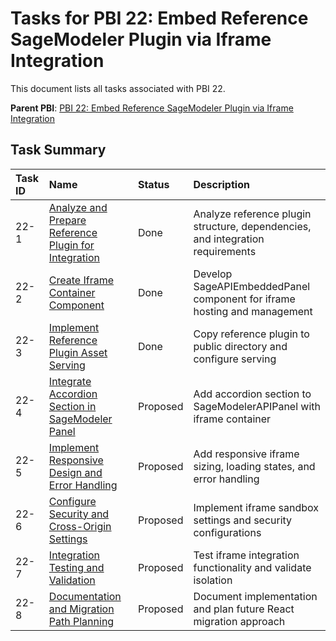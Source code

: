 # Tasks for PBI 22: Embed Reference SageModeler Plugin via Iframe Integration

This document lists all tasks associated with PBI 22.

**Parent PBI**: [PBI 22: Embed Reference SageModeler Plugin via Iframe Integration](./prd.md)

## Task Summary

| Task ID | Name | Status | Description |
| :------ | :--- | :----- | :---------- |
| 22-1 | [Analyze and Prepare Reference Plugin for Integration](./22-1.md) | Done | Analyze reference plugin structure, dependencies, and integration requirements |
| 22-2 | [Create Iframe Container Component](./22-2.md) | Done | Develop SageAPIEmbeddedPanel component for iframe hosting and management |
| 22-3 | [Implement Reference Plugin Asset Serving](./22-3.md) | Done | Copy reference plugin to public directory and configure serving |
| 22-4 | [Integrate Accordion Section in SageModeler Panel](./22-4.md) | Proposed | Add accordion section to SageModelerAPIPanel with iframe container |
| 22-5 | [Implement Responsive Design and Error Handling](./22-5.md) | Proposed | Add responsive iframe sizing, loading states, and error handling |
| 22-6 | [Configure Security and Cross-Origin Settings](./22-6.md) | Proposed | Implement iframe sandbox settings and security configurations |
| 22-7 | [Integration Testing and Validation](./22-7.md) | Proposed | Test iframe integration functionality and validate isolation |
| 22-8 | [Documentation and Migration Path Planning](./22-8.md) | Proposed | Document implementation and plan future React migration approach | 